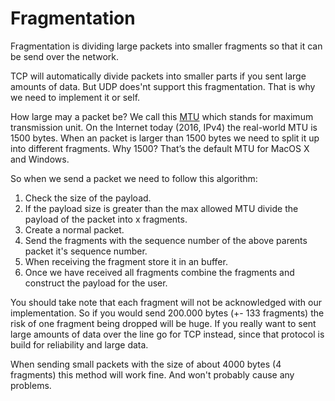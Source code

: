 # Fragmentation
Fragmentation is dividing large packets into smaller fragments so that it can be send over the network.

TCP will automatically divide packets into smaller parts if you sent large amounts of data. But UDP does'nt support this fragmentation. 
That is why we need to implement it or self. 

How large may a packet be? We call this [MTU](https://en.wikipedia.org/wiki/Maximum_transmission_unit) which stands for maximum transmission unit. 
On the Internet today (2016, IPv4) the real-world MTU is 1500 bytes. 
When an packet is larger than 1500 bytes we need to split it up into different fragments.
Why 1500? That’s the default MTU for MacOS X and Windows. 

So when we send a packet we need to follow this algorithm:
1. Check the size of the payload. 
2. If the payload size is greater than the max allowed MTU divide the payload of the packet into x fragments. 
3. Create a normal packet.
4. Send the fragments with the sequence number of the above parents packet it's sequence number.
5. When receiving the fragment store it in an buffer. 
6. Once we have received all fragments combine the fragments and construct the payload for the user.

You should take note that each fragment will not be acknowledged with our implementation. 
So if you would send 200.000 bytes (+- 133 fragments) the risk of one fragment being dropped will be huge. 
If you really want to sent large amounts of data over the line go for TCP instead, since that protocol is build for reliability and large data. 

When sending small packets with the size of about 4000 bytes (4 fragments) this method will work fine. And won't probably cause any problems.






